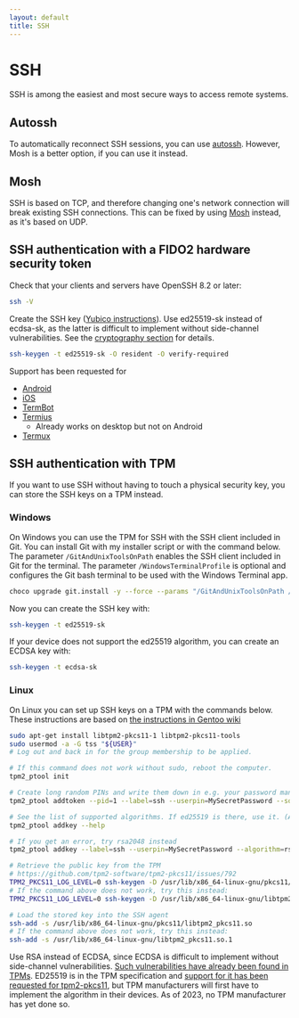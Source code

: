 ```yaml
---
layout: default
title: SSH
---
```


# SSH
SSH is among the easiest and most secure ways to access remote systems.

## Autossh
To automatically reconnect SSH sessions, you can use [autossh](https://www.harding.motd.ca/autossh/).
However, Mosh is a better option, if you can use it instead.


## Mosh
SSH is based on TCP, and therefore changing one's network connection will break existing SSH connections.
This can be fixed by using [Mosh](https://mosh.org/) instead, as it's based on UDP.


## SSH authentication with a FIDO2 hardware security token
Check that your clients and servers have OpenSSH 8.2 or later:
``` bash
ssh -V
```
Create the SSH key
([Yubico instructions](https://www.yubico.com/blog/github-now-supports-ssh-security-keys/)).
Use ed25519-sk instead of ecdsa-sk, as the latter is difficult to implement without side-channel vulnerabilities.
See the [cryptography section](#cryptography) for details.
``` bash
ssh-keygen -t ed25519-sk -O resident -O verify-required
```

Support has been requested for
- [Android](https://www.reddit.com/r/yubikey/comments/shrd2u/u2f_and_ssh_on_android/)
- [iOS](https://www.reddit.com/r/yubikey/comments/krygf6/security_key_nfc_for_ssh_in_ios/)
- [TermBot](https://github.com/cotechde/termbot/issues/27)
- [Termius](https://ideas.teams.termius.com/c/47-u2f-fido2-token-support)
  - Already works on desktop but not on Android
- [Termux](https://github.com/termux/termux-packages/issues/4942)


## SSH authentication with TPM
If you want to use SSH without having to touch a physical security key,
you can store the SSH keys on a TPM instead.


### Windows
On Windows you can use the TPM for SSH with the SSH client included in Git.
You can install Git with my installer script or with the command below.
The parameter `/GitAndUnixToolsOnPath` enables the SSH client included in Git for the terminal.
The parameter `/WindowsTerminalProfile` is optional and configures the Git bash terminal
to be used with the Windows Terminal app.
``` bash
choco upgrade git.install -y --force --params "/GitAndUnixToolsOnPath /WindowsTerminalProfile"
```
Now you can create the SSH key with:
``` bash
ssh-keygen -t ed25519-sk
```
If your device does not support the ed25519 algorithm, you can create an ECDSA key with:
``` bash
ssh-keygen -t ecdsa-sk
```


### Linux
On Linux you can set up SSH keys on a TPM with the commands below.
These instructions are based on
[the instructions in Gentoo wiki](https://wiki.gentoo.org/wiki/Trusted_Platform_Module/SSH)
``` bash
sudo apt-get install libtpm2-pkcs11-1 libtpm2-pkcs11-tools
sudo usermod -a -G tss "${USER}"
# Log out and back in for the group membership to be applied.

# If this command does not work without sudo, reboot the computer.
tpm2_ptool init

# Create long random PINs and write them down in e.g. your password manager software
tpm2_ptool addtoken --pid=1 --label=ssh --userpin=MySecretPassword --sopin=MyRecoveryPassword

# See the list of supported algorithms. If ed25519 is there, use it. (As of 2023, it's not yet supported.)
tpm2_ptool addkey --help

# If you get an error, try rsa2048 instead
tpm2_ptool addkey --label=ssh --userpin=MySecretPassword --algorithm=rsa4096

# Retrieve the public key from the TPM
# https://github.com/tpm2-software/tpm2-pkcs11/issues/792
TPM2_PKCS11_LOG_LEVEL=0 ssh-keygen -D /usr/lib/x86_64-linux-gnu/pkcs11/libtpm2_pkcs11.so
# If the command above does not work, try this instead:
TPM2_PKCS11_LOG_LEVEL=0 ssh-keygen -D /usr/lib/x86_64-linux-gnu/libtpm2_pkcs11.so.1

# Load the stored key into the SSH agent
ssh-add -s /usr/lib/x86_64-linux-gnu/pkcs11/libtpm2_pkcs11.so
# If the command above does not work, try this instead:
ssh-add -s /usr/lib/x86_64-linux-gnu/libtpm2_pkcs11.so.1
```

Use RSA instead of ECDSA, since ECDSA is difficult to implement without side-channel vulnerabilities.
[Such vulnerabilities have already been found in TPMs](https://cve.mitre.org/cgi-bin/cvename.cgi?name=CVE-2020-25082).
ED25519 is in the TPM specification and
[support for it has been requested for tpm2-pkcs11](https://github.com/tpm2-software/tpm2-pkcs11/issues/785),
but TPM manufacturers will first have to implement the algorithm in their devices.
As of 2023, no TPM manufacturer has yet done so.
